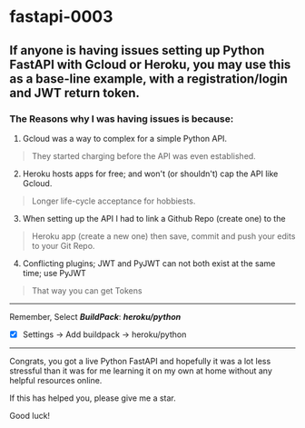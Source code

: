 # fastapi-0003

If anyone is having issues setting up Python FastAPI with Gcloud or Heroku, 
you may use this as a base-line example, with a registration/login and JWT 
return token. 
---
### **The Reasons why I was having issues is because:**
1) Gcloud was a way to complex for a simple Python API. 
  >They started charging before the API was even established.

2) Heroku hosts apps for free; and won't (or shouldn't) cap the API like Gcloud.
  >Longer life-cycle acceptance for hobbiests. 

3) When setting up the API I had to link a Github Repo (create one) to the 
  >Heroku app (create a new one) then save, commit and push your edits to your Git Repo.

4) Conflicting plugins; JWT and PyJWT can not both exist at the same time; use PyJWT
  >That way you can get Tokens
---
Remember, Select ***BuildPack***: ***heroku/python***
- [x] Settings -> Add buildpack -> heroku/python
---
Congrats, you got a live Python FastAPI and hopefully it was a lot less stressful than it 
was for me learning it on my own at home without any helpful resources online.

If this has helped you, please give me a star. 

Good luck!
